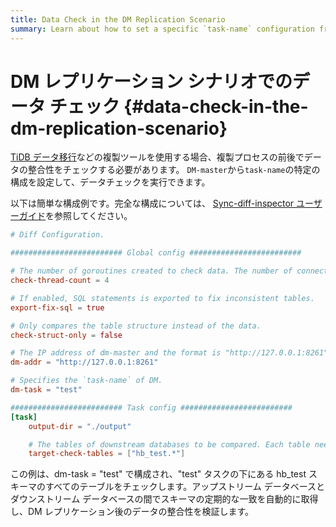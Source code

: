 ```yaml
---
title: Data Check in the DM Replication Scenario
summary: Learn about how to set a specific `task-name` configuration from `DM-master` to perform a data check.
---
```


# DM レプリケーション シナリオでのデータ チェック {#data-check-in-the-dm-replication-scenario}

[TiDB データ移行](/dm/dm-overview.md)などの複製ツールを使用する場合、複製プロセスの前後でデータの整合性をチェックする必要があります。 `DM-master`から`task-name`の特定の構成を設定して、データチェックを実行できます。

以下は簡単な構成例です。完全な構成については、 [Sync-diff-inspector ユーザーガイド](/sync-diff-inspector/sync-diff-inspector-overview.md)を参照してください。

```toml
# Diff Configuration.

######################### Global config #########################

# The number of goroutines created to check data. The number of connections between upstream and downstream databases are slightly greater than this value.
check-thread-count = 4

# If enabled, SQL statements is exported to fix inconsistent tables.
export-fix-sql = true

# Only compares the table structure instead of the data.
check-struct-only = false

# The IP address of dm-master and the format is "http://127.0.0.1:8261".
dm-addr = "http://127.0.0.1:8261"

# Specifies the `task-name` of DM.
dm-task = "test"

######################### Task config #########################
[task]
    output-dir = "./output"

    # The tables of downstream databases to be compared. Each table needs to contain the schema name and the table name, separated by '.'
    target-check-tables = ["hb_test.*"]
```

この例は、dm-task = &quot;test&quot; で構成され、&quot;test&quot; タスクの下にある hb_test スキーマのすべてのテーブルをチェックします。アップストリーム データベースとダウンストリーム データベースの間でスキーマの定期的な一致を自動的に取得し、DM レプリケーション後のデータの整合性を検証します。

